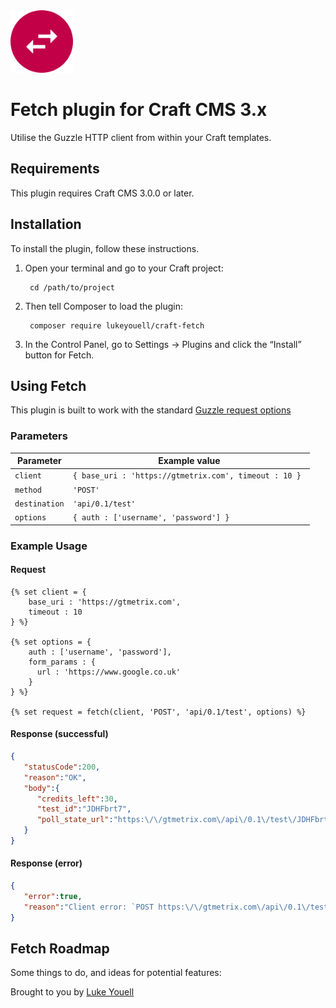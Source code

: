 <img src="src/icon.svg" alt="icon" width="100" height="100">

# Fetch plugin for Craft CMS 3.x

Utilise the Guzzle HTTP client from within your Craft templates.

## Requirements

This plugin requires Craft CMS 3.0.0 or later.

## Installation

To install the plugin, follow these instructions.

1. Open your terminal and go to your Craft project:

        cd /path/to/project

2. Then tell Composer to load the plugin:

        composer require lukeyouell/craft-fetch

3. In the Control Panel, go to Settings → Plugins and click the “Install” button for Fetch.

## Using Fetch

This plugin is built to work with the standard [Guzzle request options](http://docs.guzzlephp.org/en/stable/request-options.html)

### Parameters

| Parameter | Example value |
| --------- | ------------- |
| `client`  | `{ base_uri : 'https://gtmetrix.com', timeout : 10 } ` |
| `method`  | `'POST'` |
| `destination` | `'api/0.1/test'` |
| `options` | `{ auth : ['username', 'password'] }` |

### Example Usage

#### Request

```twig
{% set client = {
    base_uri : 'https://gtmetrix.com',
    timeout : 10
} %}

{% set options = {
    auth : ['username', 'password'],
    form_params : {
      url : 'https://www.google.co.uk'
    }
} %}

{% set request = fetch(client, 'POST', 'api/0.1/test', options) %}
```

#### Response (successful)

```json
{
   "statusCode":200,
   "reason":"OK",
   "body":{
      "credits_left":30,
      "test_id":"JDHFbrt7",
      "poll_state_url":"https:\/\/gtmetrix.com\/api\/0.1\/test\/JDHFbrt7"
   }
}
```

#### Response (error)

```json
{
   "error":true,
   "reason":"Client error: `POST https:\/\/gtmetrix.com\/api\/0.1\/test` resulted in a `401 Authorization Required` response:\n{\u0022error\u0022:\u0022Invalid e-mail and\/or API key\u0022}\n\n"
}
```

## Fetch Roadmap

Some things to do, and ideas for potential features:

Brought to you by [Luke Youell](https://github.com/lukeyouell)
